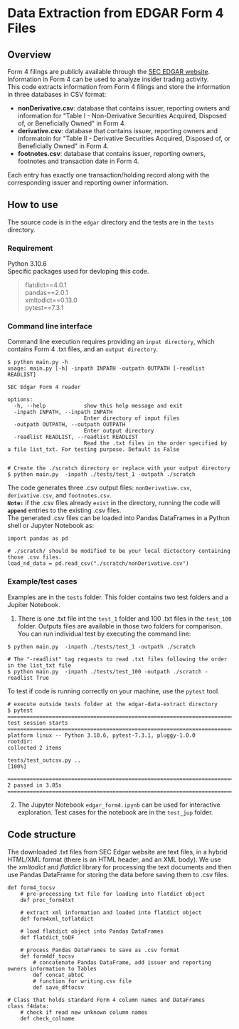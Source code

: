 # Data Extraction from EDGAR Form 4 Files

## Overview 
Form 4 filings are publicly available through the [SEC EDGAR website](https://www.sec.gov/edgar/search/). Information in Form 4 can be used to analyze insider trading activity.  
This code extracts information from Form 4 filings and store the information in three databases in CSV format:
- **nonDerivative.csv**:  database that contains issuer, reporting owners and information for "Table I - Non-Derivative Securities Acquired, Disposed of, or Beneficially Owned" in Form 4.
- **derivative.csv**:  database that contains issuer, reporting owners and informatoin for "Table II - Derivative Securities Acquired, Disposed of, or Beneficially Owned" in Form 4.
- **footnotes.csv**:  database that contains issuer, reporting owners, footnotes and transaction date in Form 4.  

Each entry has exactly one transaction/holding record along with the corresponding issuer and reporting owner information.


## How to use
The source code is in the `edgar` directory and the tests are in the `tests` directory.  
### Requirement 
Python 3.10.6  
Specific packages used for devloping this code.
>flatdict==4.0.1  
pandas==2.0.1  
xmltodict==0.13.0  
pytest==7.3.1  
>

### Command line interface
Command line execution requires providing an `input directory`, which contains Form 4 .txt files, and an `output directory`.  


```
$ python main.py -h
usage: main.py [-h] -inpath INPATH -outpath OUTPATH [-readlist READLIST]

SEC Edgar Form 4 reader

options:
  -h, --help            show this help message and exit
  -inpath INPATH, --inpath INPATH
                        Enter directory of input files
  -outpath OUTPATH, --outpath OUTPATH
                        Enter output directory
  -readlist READLIST, --readlist READLIST
                        Read the .txt files in the order specified by a file list_txt. For testing purpose. Default is False


# Create the ./scratch directory or replace with your output directory
$ python main.py  -inpath ./tests/test_1 -outpath ./scratch
```

The code generates three .csv output files: `nonDerivative.csv`, `derivative.csv`, and `footnotes.csv`.  
**`Note:`** if the .csv files already `exist` in the directory, running the code will **`append`** entries to the existing .csv files.  
The generated .csv files can be loaded into Pandas DataFrames in a Python shell or Jupyter Notebook as:
```
import pandas as pd

# ./scratch/ should be modified to be your local dictectory containing those .csv files.
load_nd_data = pd.read_csv("./scratch/nonDerivative.csv")
```
  
### Example/test cases
Examples are in the `tests` folder. This folder contains two test folders and a Jupiter Notebook.
1. There is one .txt file int the `test_1` folder and 100 .txt files in the `test_100` folder. Outputs files are available in those two folders for comparison. 
You can run individual test by executing the command line:
```
$ python main.py  -inpath ./tests/test_1 -outpath ./scratch

# The "-readlist" tag requests to read .txt files following the order in the list_txt file
$ python main.py  -inpath ./tests/test_100 -outpath ./scratch -readlist True
```
To test if code is running correctly on your machine, use the `pytest` tool.
```
# execute outside tests folder at the edgar-data-extract directory
$ pytest 
=========================================================================================== test session starts ===========================================================================================
platform linux -- Python 3.10.6, pytest-7.3.1, pluggy-1.0.0
rootdir: 
collected 2 items                                                                                                                                                                                         

tests/test_outcsv.py ..                                                                                                                                                                             [100%]

============================================================================================ 2 passed in 3.85s ============================================================================================

```
  
2. The Jupyter Notebook `edgar_form4.ipynb` can be used for interactive exploration. Test cases for the notebook are in the `test_jup` folder.

## Code structure

The downloaded .txt files from SEC Edgar website are text files, in a hybrid HTML/XML format (there is an HTML header, and an XML body). 
We use the *xmltodict* and *flatdict* library for processing the text documents and then use Pandas DataFrame for storing the data before saving them to .csv files.

```
def form4_tocsv
    # pre-processing txt file for loading into flatdict object
    def proc_form4txt

    # extract xml information and loaded into flatdict object
    def form4xml_toflatdict

    # load flatdict object into Pandas DataFrames
    def flatdict_toDF

    # process Pandas DataFrames to save as .csv format    
    def form4df_tocsv
        # concatenate Pandas DataFrame, add issuer and reporting owners information to Tables
        def concat_abtoC
        # function for writing.csv file
        def save_dftocsv

# Class that holds standard Form 4 column names and DataFrames
class f4data:
    # check if read new unknown column names
    def check_colname
```
